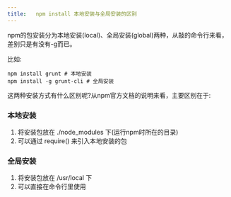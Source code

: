 ```yaml
---
title:   npm install 本地安装与全局安装的区别
---
```



npm的包安装分为本地安装(local)、全局安装(global)两种，从敲的命令行来看，差别只是有没有-g而已。

<!--more-->

比如:

    npm install grunt # 本地安装
    npm install -g grunt-cli # 全局安装
    
这两种安装方式有什么区别呢?从npm官方文档的说明来看，主要区别在于:

### 本地安装

1. 将安装包放在 ./node_modules 下(运行npm时所在的目录)
2. 可以通过 require() 来引入本地安装的包

### 全局安装

1. 将安装包放在 /usr/local 下
2. 可以直接在命令行里使用


